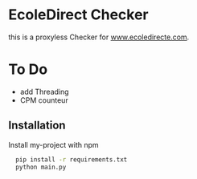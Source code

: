 
# EcoleDirect Checker

this is a proxyless Checker for www.ecoledirecte.com. 



# To Do

- add Threading
- CPM counteur
## Installation

Install my-project with npm

```bash
  pip install -r requirements.txt
  python main.py
```
    
